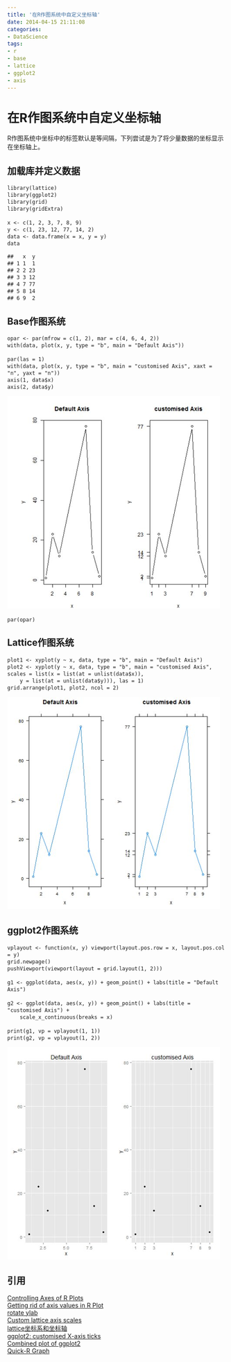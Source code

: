 ```yaml
---
title: '在R作图系统中自定义坐标轴'
date: 2014-04-15 21:11:08
categories: 
- DataScience
tags: 
- r
- base
- lattice
- ggplot2
- axis
---
```

# 在R作图系统中自定义坐标轴

R作图系统中坐标中的标签默认是等间隔，下列尝试是为了将少量数据的坐标显示在坐标轴上。

## 加载库并定义数据

```
library(lattice)
library(ggplot2)
library(grid)
library(gridExtra)

x <- c(1, 2, 3, 7, 8, 9)
y <- c(1, 23, 12, 77, 14, 2)
data <- data.frame(x = x, y = y)
data
```

```
##   x  y
## 1 1  1
## 2 2 23
## 3 3 12
## 4 7 77
## 5 8 14
## 6 9  2
```

## Base作图系统

```
opar <- par(mfrow = c(1, 2), mar = c(4, 6, 4, 2))
with(data, plot(x, y, type = "b", main = "Default Axis"))

par(las = 1)
with(data, plot(x, y, type = "b", main = "customised Axis", xaxt = "n", yaxt = "n"))
axis(1, data$x)
axis(2, data$y)
```

![plot of chunk unnamed-chunk-2](/images/2014/4/0026uWfMgy6J4C28feB65.jpg)

```
par(opar)
```

## Lattice作图系统

```
plot1 <- xyplot(y ~ x, data, type = "b", main = "Default Axis")
plot2 <- xyplot(y ~ x, data, type = "b", main = "customised Axis", scales = list(x = list(at = unlist(data$x)), 
    y = list(at = unlist(data$y))), las = 1)
grid.arrange(plot1, plot2, ncol = 2)
```

![plot of chunk unnamed-chunk-3](/images/2014/4/0026uWfMgy6J4C4fwZ3d1.jpg)

## ggplot2作图系统

```
vplayout <- function(x, y) viewport(layout.pos.row = x, layout.pos.col = y)
grid.newpage()
pushViewport(viewport(layout = grid.layout(1, 2)))

g1 <- ggplot(data, aes(x, y)) + geom_point() + labs(title = "Default Axis")

g2 <- ggplot(data, aes(x, y)) + geom_point() + labs(title = "customised Axis") + 
    scale_x_continuous(breaks = x)

print(g1, vp = vplayout(1, 1))
print(g2, vp = vplayout(1, 2))
```

![plot of chunk unnamed-chunk-4](/images/2014/4/0026uWfMgy6J4C5RFY094.jpg)

## 引用

[Controlling Axes of R Plots](http://www.carlislerainey.com/2012/12/17/controlling-axes-of-r-plots/)  
[Getting rid of axis values in R Plot](http://stackoverflow.com/questions/1154242/getting-rid-of-axis-values-in-r-plot)  
[rotate ylab](https://stat.ethz.ch/pipermail/r-help/2001-June/013283.html)  
[Custom lattice axis scales](http://latticeextra.r-forge.r-project.org/man/scale.components.html)  
[lattice坐标系和坐标轴](http://blog.163.com/yugao1986@126/blog/static/69228508201381832850419/)  
[ggplot2: customised X-axis ticks](http://stackoverflow.com/questions/17764140/ggplot2-customised-x-axis-ticks)  
[Combined plot of ggplot2](http://stackoverflow.com/questions/9490482/combined-plot-of-ggplot2-not-in-a-single-plot-using-par-or-layout-functio)  
[Quick-R Graph](http://www.statmethods.net/graphs/index.html)  